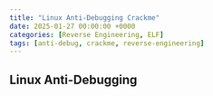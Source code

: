```yaml
---
title: "Linux Anti-Debugging Crackme"
date: 2025-01-27 00:00:00 +0000
categories: [Reverse Engineering, ELF]
tags: [anti-debug, crackme, reverse-engineering]
---
```


## Linux Anti-Debugging
